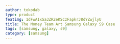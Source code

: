 ```yaml
---
author: tokodab
type: product
featimg: 1dFwAIxSa3ZR2eKSCzFapkrJ8dYZwjlyU
title: The Money Team Art Samsung Galaxy S9 Case
tags: [samsung, galaxy, s9]
category: [samsung]
---
```


